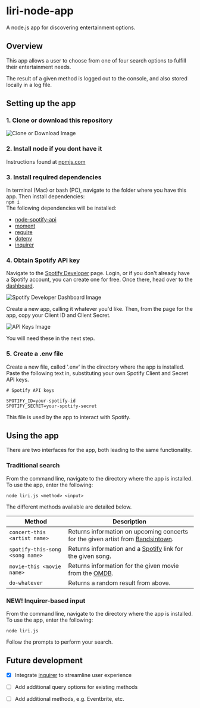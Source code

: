 # liri-node-app
A node.js app for discovering entertainment options.

## Overview
This app allows a user to choose from one of four search options to fulfill their entertainment needs.

The result of a given method is logged out to the console, and also stored locally in a log file.

## Setting up the app
### 1. Clone or download this repository

![Clone or Download Image](https://i.imgur.com/ZP8N719.png)

### 2. Install node if you dont have it

Instructions found at [npmjs.com](https://docs.npmjs.com/getting-started/installing-node)

### 3. Install required dependencies

In terminal (Mac) or bash (PC), navigate to the folder where you have this app. Then install dependencies:  
  `npm i`  
The following dependencies will be installed:
* [node-spotify-api](https://www.npmjs.com/package/node-spotify-api)
* [moment](http://momentjs.com/docs/#/manipulating/)
* [require](https://requirejs.org/)
* [dotenv](https://www.npmjs.com/package/dotenv)
* [inquirer](https://www.npmjs.com/package/inquirer)

### 4. Obtain Spotify API key
Navigate to the [Spotify Developer](https://developer.spotify.com/dashboard/login) page. Login, or if you don't already have a Spotify account, you can create one for free. Once there, head over to the [dashboard](https://developer.spotify.com/dashboard/applications).

![Spotify Developer Dashboard Image](https://i.imgur.com/H81Ehgw.png)

Create a new app, calling it whatever you'd like. Then, from the page for the app, copy your Client ID and Client Secret.

![API Keys Image](https://i.imgur.com/DV6dMFI.png)

You will need these in the next step.

### 5. Create a .env file
Create a new file, called '.env' in the directory where the app is installed. Paste the following text in, substituting your own Spotify Client and Secret API keys.

```
# Spotify API keys

SPOTIFY_ID=your-spotify-id
SPOTIFY_SECRET=your-spotify-secret
```
This file is used by the app to interact with Spotify.

## Using the app
There are two interfaces for the app, both leading to the same functionality.

### Traditional search

From the command line, navigate to the directory where the app is installed. To use the app, enter the following:
```
node liri.js <method> <input>
```
The different methods available are detailed below.

Method | Description
------ | ----------
`concert-this <artist name>` | Returns information on upcoming concerts for the given artist from [Bandsintown](https://www.bandsintown.com/).
`spotify-this-song <song name>` | Returns information and a [Spotify](https://www.spotify.com) link for the given song.
`movie-this <movie name>` | Returns information for the given movie from the [OMDB](https://www.omdbapi.com).
`do-whatever` | Returns a random result from above.

### NEW! Inquirer-based input

From the command line, navigate to the directory where the app is installed. To use the app, enter the following:
```
node liri.js
```
Follow the prompts to perform your search.

## Future development

- [x] Integrate [inquirer](https://www.npmjs.com/package/inquirer) to streamline user experience
- [ ] Add additional query options for existing methods
- [ ] Add additional methods, e.g. Eventbrite, etc.

